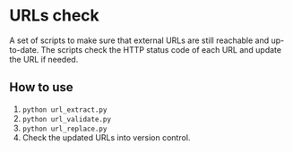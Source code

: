# URLs check

A set of scripts to make sure that external URLs are still reachable and up-to-date.
The scripts check the HTTP status code of each URL and update the URL if needed.


## How to use

1. `python url_extract.py`
2. `python url_validate.py`
3. `python url_replace.py`
4. Check the updated URLs into version control.
